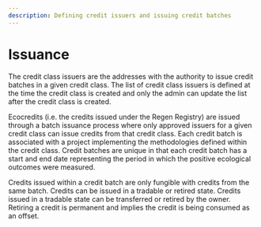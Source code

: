 ```yaml
---
description: Defining credit issuers and issuing credit batches
---
```


# Issuance

The credit class issuers are the addresses with the authority to issue credit batches in a given credit class. The list of credit class issuers is defined at the time the credit class is created and only the admin can update the list after the credit class is created.

Ecocredits (i.e. the credits issued under the Regen Registry)  are issued through a batch issuance process where only approved issuers for a given credit class can issue credits from that credit class. Each credit batch is associated with a project implementing the methodologies defined within the credit class. Credit batches are unique in that each credit batch has a start and end date representing the period in which the positive ecological outcomes were measured.

Credits issued within a credit batch are only fungible with credits from the same batch. Credits can be issued in a tradable or retired state. Credits issued in a tradable state can be transferred or retired by the owner. Retiring a credit is permanent and implies the credit is being consumed as an offset.
